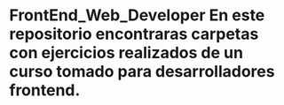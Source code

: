 # FrontEnd_Web_Developer En este repositorio encontraras carpetas con ejercicios realizados de un curso tomado para desarrolladores frontend.
